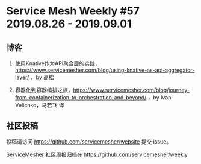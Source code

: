 # Service Mesh Weekly #57 2019.08.26 - 2019.09.01

## 博客

1. 使用Knative作为API聚合层的实践，https://www.servicemesher.com/blog/using-knative-as-api-aggregator-layer/ ，by 高松

2. 容器化到容器编排之旅，https://www.servicemesher.com/blog/journey-from-containerization-to-orchestration-and-beyond/ ，by Ivan Velichko，马若飞 译

## 社区投稿

投稿请访问 https://github.com/servicemesher/website 提交 issue。


ServiceMesher 社区周报归档在 https://github.com/servicemesher/weekly

